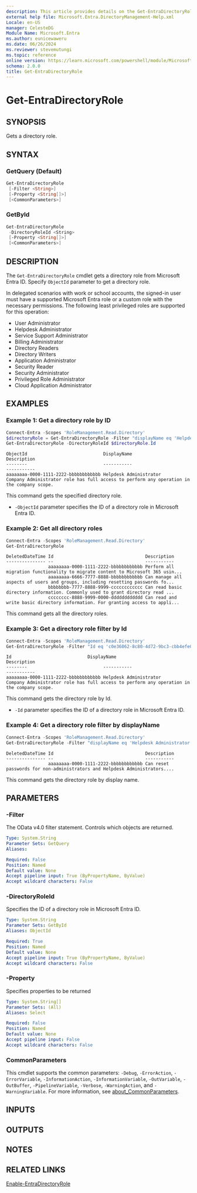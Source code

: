 ```yaml
---
description: This article provides details on the Get-EntraDirectoryRole command.
external help file: Microsoft.Entra.DirectoryManagement-Help.xml
Locale: en-US
manager: CelesteDG
Module Name: Microsoft.Entra
ms.author: eunicewaweru
ms.date: 06/26/2024
ms.reviewer: stevemutungi
ms.topic: reference
online version: https://learn.microsoft.com/powershell/module/Microsoft.Entra/Get-EntraDirectoryRole
schema: 2.0.0
title: Get-EntraDirectoryRole
---
```


# Get-EntraDirectoryRole

## SYNOPSIS

Gets a directory role.

## SYNTAX

### GetQuery (Default)

```powershell
Get-EntraDirectoryRole
 [-Filter <String>]
 [-Property <String[]>]
 [<CommonParameters>]
```

### GetById

```powershell
Get-EntraDirectoryRole
 -DirectoryRoleId <String>
 [-Property <String[]>]
 [<CommonParameters>]
```

## DESCRIPTION

The `Get-EntraDirectoryRole` cmdlet gets a directory role from Microsoft Entra ID. Specify `ObjectId` parameter to get a directory role.

In delegated scenarios with work or school accounts, the signed-in user must have a supported Microsoft Entra role or a custom role with the necessary permissions. The following least privileged roles are supported for this operation:

- User Administrator  
- Helpdesk Administrator  
- Service Support Administrator  
- Billing Administrator  
- Directory Readers  
- Directory Writers  
- Application Administrator  
- Security Reader  
- Security Administrator  
- Privileged Role Administrator  
- Cloud Application Administrator

## EXAMPLES

### Example 1: Get a directory role by ID

```powershell
Connect-Entra -Scopes 'RoleManagement.Read.Directory'
$directoryRole = Get-EntraDirectoryRole -Filter "displayName eq 'Helpdesk Administrator'"
Get-EntraDirectoryRole -DirectoryRoleId $directoryRole.Id
```

```Output
ObjectId                             DisplayName                        Description
--------                             -----------                        -----------
aaaaaaaa-0000-1111-2222-bbbbbbbbbbbb Helpdesk Administrator              Company Administrator role has full access to perform any operation in the company scope.
```

This command gets the specified directory role.

- `-ObjectId` parameter specifies the ID of a directory role in Microsoft Entra ID.

### Example 2: Get all directory roles

```powershell
Connect-Entra -Scopes 'RoleManagement.Read.Directory'
Get-EntraDirectoryRole
```

```Output
DeletedDateTime Id                                   Description
--------------- --                                   -----------
                aaaaaaaa-0000-1111-2222-bbbbbbbbbbbb Perform all migration functionality to migrate content to Microsoft 365 usin...
                aaaaaaaa-6666-7777-8888-bbbbbbbbbbbb Can manage all aspects of users and groups, including resetting passwords fo...
                bbbbbbbb-7777-8888-9999-cccccccccccc Can read basic directory information. Commonly used to grant directory read ...
                cccccccc-8888-9999-0000-dddddddddddd Can read and write basic directory information. For granting access to appli...
```

This command gets all the directory roles.

### Example 3: Get a directory role filter by Id

```powershell
Connect-Entra -Scopes 'RoleManagement.Read.Directory'
Get-EntraDirectoryRole -Filter "Id eq 'c0e36062-8c80-4d72-9bc3-cbb4efe03c21'"
```

```Output
Id                             DisplayName                        Description
--------                             -----------                        -----------
aaaaaaaa-0000-1111-2222-bbbbbbbbbbbb Helpdesk Administrator              Company Administrator role has full access to perform any operation in the company scope.
```

This command gets the directory role by Id.

- `-Id` parameter specifies the ID of a directory role in Microsoft Entra ID.

### Example 4: Get a directory role filter by displayName

```powershell
Connect-Entra -Scopes 'RoleManagement.Read.Directory'
Get-EntraDirectoryRole -Filter "displayName eq 'Helpdesk Administrator'"
```

```Output
DeletedDateTime Id                                   Description
--------------- --                                   -----------
                aaaaaaaa-0000-1111-2222-bbbbbbbbbbbb Can reset passwords for non-administrators and Helpdesk Administrators....
```

This command gets the directory role by display name.

## PARAMETERS

### -Filter

The OData v4.0 filter statement.
Controls which objects are returned.

```yaml
Type: System.String
Parameter Sets: GetQuery
Aliases:

Required: False
Position: Named
Default value: None
Accept pipeline input: True (ByPropertyName, ByValue)
Accept wildcard characters: False
```

### -DirectoryRoleId

Specifies the ID of a directory role in Microsoft Entra ID.

```yaml
Type: System.String
Parameter Sets: GetById
Aliases: ObjectId

Required: True
Position: Named
Default value: None
Accept pipeline input: True (ByPropertyName, ByValue)
Accept wildcard characters: False
```

### -Property

Specifies properties to be returned

```yaml
Type: System.String[]
Parameter Sets: (All)
Aliases: Select

Required: False
Position: Named
Default value: None
Accept pipeline input: False
Accept wildcard characters: False
```

### CommonParameters

This cmdlet supports the common parameters: `-Debug`, `-ErrorAction`, `-ErrorVariable`, `-InformationAction`, `-InformationVariable`, `-OutVariable`, `-OutBuffer`, `-PipelineVariable`, `-Verbose`, `-WarningAction`, and `-WarningVariable`. For more information, see [about_CommonParameters](https://go.microsoft.com/fwlink/?LinkID=113216).

## INPUTS

## OUTPUTS

## NOTES

## RELATED LINKS

[Enable-EntraDirectoryRole](Enable-EntraDirectoryRole.md)
